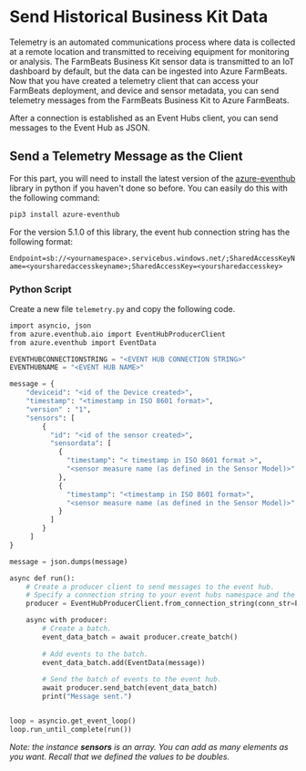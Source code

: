 # Send Historical Business Kit Data
Telemetry is an automated communications process where data is collected at a remote location and transmitted to receiving equipment for monitoring or analysis.  The FarmBeats Business Kit sensor data is transmitted to an IoT dashboard by default, but the data can be ingested into Azure FarmBeats.  Now that you have created a telemetry client that can access your FarmBeats deployment, and device and sensor metadata, you can send telemetry messages from the FarmBeats Business Kit to Azure FarmBeats. 

After a connection is established as an Event Hubs client, you can send messages to the Event Hub as JSON.

## Send a Telemetry Message as the Client
For this part, you will need to install the latest version of the [azure-eventhub](https://pypi.org/project/azure-eventhub/) library in python if you haven't done so before. You can easily do this with the following command: 

```bash
pip3 install azure-eventhub 
```

For the version 5.1.0 of this library, the event hub connection string has the following format:  

`Endpoint=sb://<yournamespace>.servicebus.windows.net/;SharedAccessKeyName=<yoursharedaccesskeyname>;SharedAccessKey=<yoursharedaccesskey>`

### Python Script
Create a new file `telemetry.py` and copy the following code.

```python
import asyncio, json 
from azure.eventhub.aio import EventHubProducerClient 
from azure.eventhub import EventData 

EVENTHUBCONNECTIONSTRING = "<EVENT HUB CONNECTION STRING>" 
EVENTHUBNAME = "<EVENT HUB NAME>" 

message = { 
    "deviceid": "<id of the Device created>", 
    "timestamp": "<timestamp in ISO 8601 format>", 
    "version" : "1", 
    "sensors": [ 
        { 
          "id": "<id of the sensor created>", 
          "sensordata": [ 
            { 
              "timestamp": "< timestamp in ISO 8601 format >", 
              "<sensor measure name (as defined in the Sensor Model)>": <value> 
            }, 
            { 
              "timestamp": "<timestamp in ISO 8601 format>", 
              "<sensor measure name (as defined in the Sensor Model)>": <value> 
            } 
          ] 
        } 
     ] 
}

message = json.dumps(message)

async def run(): 
    # Create a producer client to send messages to the event hub. 
    # Specify a connection string to your event hubs namespace and the event hub name. 
    producer = EventHubProducerClient.from_connection_string(conn_str=EVENTHUBCONNECTIONSTRING, eventhub_name=EVENTHUBNAME) 

    async with producer: 
        # Create a batch. 
        event_data_batch = await producer.create_batch() 
 
        # Add events to the batch. 
        event_data_batch.add(EventData(message)) 
 
        # Send the batch of events to the event hub. 
        await producer.send_batch(event_data_batch) 
        print("Message sent.") 


loop = asyncio.get_event_loop() 
loop.run_until_complete(run()) 
```
*Note: the instance **sensors** is an array. You can add as many elements as you want. Recall that we defined the values to be doubles.*
